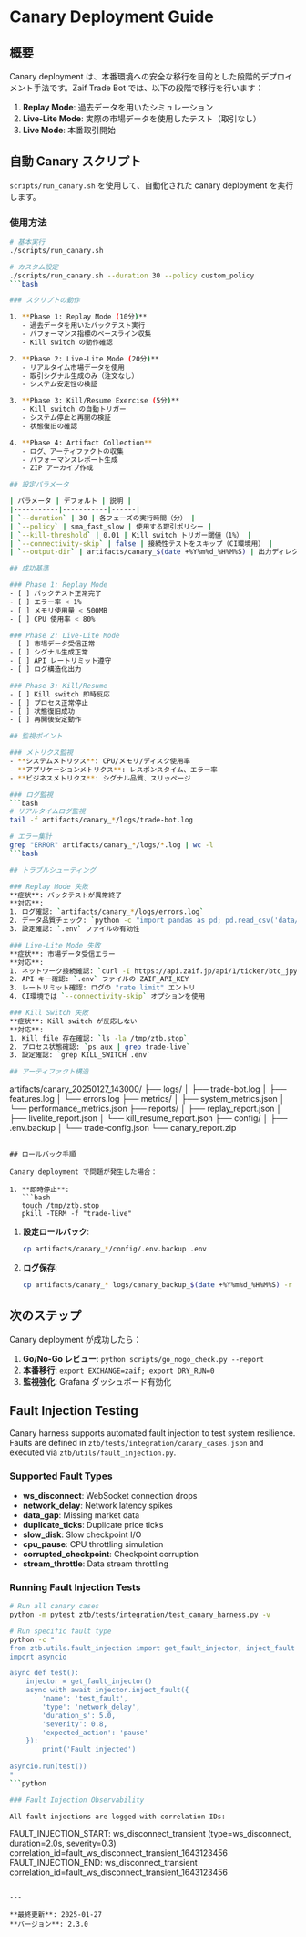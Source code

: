 # Canary Deployment Guide

## 概要

Canary deployment は、本番環境への安全な移行を目的とした段階的デプロイメント手法です。Zaif Trade Bot では、以下の段階で移行を行います：

1. **Replay Mode**: 過去データを用いたシミュレーション
2. **Live-Lite Mode**: 実際の市場データを使用したテスト（取引なし）
3. **Live Mode**: 本番取引開始

## 自動 Canary スクリプト

`scripts/run_canary.sh` を使用して、自動化された canary deployment を実行します。

### 使用方法

```bash
# 基本実行
./scripts/run_canary.sh

# カスタム設定
./scripts/run_canary.sh --duration 30 --policy custom_policy
```bash

### スクリプトの動作

1. **Phase 1: Replay Mode (10分)**
   - 過去データを用いたバックテスト実行
   - パフォーマンス指標のベースライン収集
   - Kill switch の動作確認

2. **Phase 2: Live-Lite Mode (20分)**
   - リアルタイム市場データを使用
   - 取引シグナル生成のみ（注文なし）
   - システム安定性の検証

3. **Phase 3: Kill/Resume Exercise (5分)**
   - Kill switch の自動トリガー
   - システム停止と再開の検証
   - 状態復旧の確認

4. **Phase 4: Artifact Collection**
   - ログ、アーティファクトの収集
   - パフォーマンスレポート生成
   - ZIP アーカイブ作成

## 設定パラメータ

| パラメータ | デフォルト | 説明 |
|-----------|-----------|------|
| `--duration` | 30 | 各フェーズの実行時間（分） |
| `--policy` | sma_fast_slow | 使用する取引ポリシー |
| `--kill-threshold` | 0.01 | Kill switch トリガー閾値（1%） |
| `--connectivity-skip` | false | 接続性テストをスキップ（CI環境用） |
| `--output-dir` | artifacts/canary_$(date +%Y%m%d_%H%M%S) | 出力ディレクトリ |

## 成功基準

### Phase 1: Replay Mode
- [ ] バックテスト正常完了
- [ ] エラー率 < 1%
- [ ] メモリ使用量 < 500MB
- [ ] CPU 使用率 < 80%

### Phase 2: Live-Lite Mode
- [ ] 市場データ受信正常
- [ ] シグナル生成正常
- [ ] API レートリミット遵守
- [ ] ログ構造化出力

### Phase 3: Kill/Resume
- [ ] Kill switch 即時反応
- [ ] プロセス正常停止
- [ ] 状態復旧成功
- [ ] 再開後安定動作

## 監視ポイント

### メトリクス監視
- **システムメトリクス**: CPU/メモリ/ディスク使用率
- **アプリケーションメトリクス**: レスポンスタイム、エラー率
- **ビジネスメトリクス**: シグナル品質、スリッページ

### ログ監視
```bash
# リアルタイムログ監視
tail -f artifacts/canary_*/logs/trade-bot.log

# エラー集計
grep "ERROR" artifacts/canary_*/logs/*.log | wc -l
```bash

## トラブルシューティング

### Replay Mode 失敗
**症状**: バックテストが異常終了
**対応**:
1. ログ確認: `artifacts/canary_*/logs/errors.log`
2. データ品質チェック: `python -c "import pandas as pd; pd.read_csv('data/price_data.csv').info()"`
3. 設定確認: `.env` ファイルの有効性

### Live-Lite Mode 失敗
**症状**: 市場データ受信エラー
**対応**:
1. ネットワーク接続確認: `curl -I https://api.zaif.jp/api/1/ticker/btc_jpy`
2. API キー確認: `.env` ファイルの ZAIF_API_KEY
3. レートリミット確認: ログの "rate limit" エントリ
4. CI環境では `--connectivity-skip` オプションを使用

### Kill Switch 失敗
**症状**: Kill switch が反応しない
**対応**:
1. Kill file 存在確認: `ls -la /tmp/ztb.stop`
2. プロセス状態確認: `ps aux | grep trade-live`
3. 設定確認: `grep KILL_SWITCH .env`

## アーティファクト構造

```

artifacts/canary_20250127_143000/
├── logs/
│   ├── trade-bot.log
│   ├── features.log
│   └── errors.log
├── metrics/
│   ├── system_metrics.json
│   └── performance_metrics.json
├── reports/
│   ├── replay_report.json
│   ├── livelite_report.json
│   └── kill_resume_report.json
├── config/
│   ├── .env.backup
│   └── trade-config.json
└── canary_report.zip

```text

## ロールバック手順

Canary deployment で問題が発生した場合：

1. **即時停止**:
   ```bash
   touch /tmp/ztb.stop
   pkill -TERM -f "trade-live"
   ```

1. **設定ロールバック**:

   ```bash
   cp artifacts/canary_*/config/.env.backup .env
   ```

2. **ログ保存**:

   ```bash
   cp artifacts/canary_* logs/canary_backup_$(date +%Y%m%d_%H%M%S) -r
   ```

## 次のステップ

Canary deployment が成功したら：

1. **Go/No-Go レビュー**: `python scripts/go_nogo_check.py --report`
2. **本番移行**: `export EXCHANGE=zaif; export DRY_RUN=0`
3. **監視強化**: Grafana ダッシュボード有効化

## Fault Injection Testing

Canary harness supports automated fault injection to test system resilience. Faults are defined in `ztb/tests/integration/canary_cases.json` and executed via `ztb/utils/fault_injection.py`.

### Supported Fault Types

- **ws_disconnect**: WebSocket connection drops
- **network_delay**: Network latency spikes
- **data_gap**: Missing market data
- **duplicate_ticks**: Duplicate price ticks
- **slow_disk**: Slow checkpoint I/O
- **cpu_pause**: CPU throttling simulation
- **corrupted_checkpoint**: Checkpoint corruption
- **stream_throttle**: Data stream throttling

### Running Fault Injection Tests

```bash
# Run all canary cases
python -m pytest ztb/tests/integration/test_canary_harness.py -v

# Run specific fault type
python -c "
from ztb.utils.fault_injection import get_fault_injector, inject_fault
import asyncio

async def test():
    injector = get_fault_injector()
    async with await injector.inject_fault({
        'name': 'test_fault',
        'type': 'network_delay',
        'duration_s': 5.0,
        'severity': 0.8,
        'expected_action': 'pause'
    }):
        print('Fault injected')
        
asyncio.run(test())
"
```python

### Fault Injection Observability

All fault injections are logged with correlation IDs:

```

FAULT_INJECTION_START: ws_disconnect_transient (type=ws_disconnect, duration=2.0s, severity=0.3) correlation_id=fault_ws_disconnect_transient_1643123456
FAULT_INJECTION_END: ws_disconnect_transient correlation_id=fault_ws_disconnect_transient_1643123456

```text

---

**最終更新**: 2025-01-27
**バージョン**: 2.3.0
